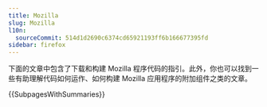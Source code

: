 ```yaml
---
title: Mozilla
slug: Mozilla
l10n:
  sourceCommit: 514d1d2690c6374cd65921193ff6b166677395fd
sidebar: firefox
---
```


下面的文章中包含了下载和构建 Mozilla 程序代码的指引。此外，你也可以找到一些有助理解代码如何运作、如何构建 Mozilla 应用程序的附加组件之类的文章。

{{SubpagesWithSummaries}}
